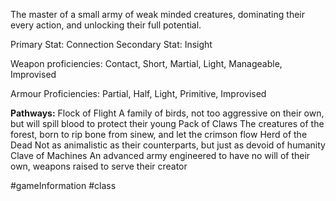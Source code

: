 The master of a small army of weak minded creatures, dominating their every action, and unlocking their full potential.

Primary Stat: Connection
Secondary Stat: Insight

Weapon proficiencies: Contact, Short, Martial, Light, Manageable, Improvised

Armour Proficiencies: Partial, Half, Light, Primitive, Improvised

**Pathways:**
Flock of Flight
	A family of birds, not too aggressive on their own, but will spill blood to protect their young
Pack of Claws
	The creatures of the forest, born to rip bone from sinew, and let the crimson flow
Herd of the Dead
	Not as animalistic as their counterparts, but just as devoid of humanity
Clave of Machines
	An advanced army engineered to have no will of their own, weapons raised to serve their creator

#gameInformation #class